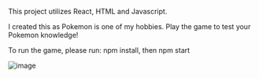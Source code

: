 This project utilizes React, HTML and Javascript.

I created this as Pokemon is one of my hobbies. Play the game to test your Pokemon knowledge!

To run the game, please run: npm install, then npm start

![image](https://github.com/user-attachments/assets/566673e2-8391-414e-b9cc-4b4a740ca15c)
